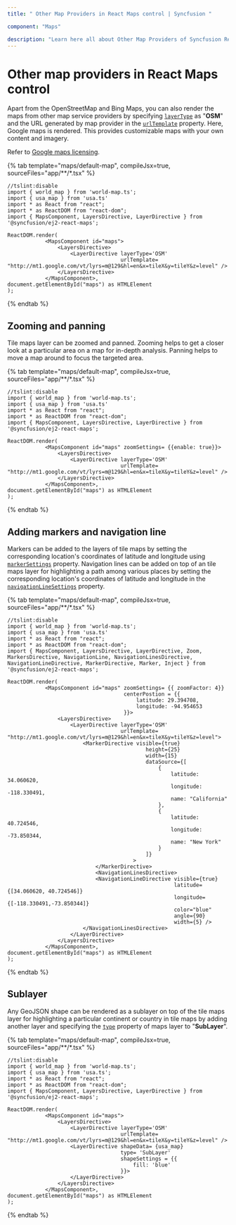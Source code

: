 ```yaml
---
title: " Other Map Providers in React Maps control | Syncfusion "

component: "Maps"

description: "Learn here all about Other Map Providers of Syncfusion React Maps control and more."
---
```


# Other map providers in React Maps control

Apart from the OpenStreetMap and Bing Maps, you can also render the maps from other map service providers by specifying [`layerType`](../api/maps/layerSettingsModel/#layertype) as "**OSM**" and the URL generated by map provider in the [`urlTemplate`](../api/maps/layerSettingsModel/#urlTemplate) property. Here, Google maps is rendered. This provides customizable maps with your own content and imagery.

Refer to [Google maps licensing](https://developers.google.com/maps/terms#10-license-restrictions).

{% tab template="maps/default-map", compileJsx=true, sourceFiles="app/**/*.tsx" %}

```tsx
//tslint:disable
import { world_map } from 'world-map.ts';
import { usa_map } from 'usa.ts'
import * as React from "react";
import * as ReactDOM from "react-dom";
import { MapsComponent, LayersDirective, LayerDirective } from '@syncfusion/ej2-react-maps';

ReactDOM.render(
            <MapsComponent id="maps">
                <LayersDirective>
                    <LayerDirective layerType='OSM'
                                    urlTemplate= "http://mt1.google.com/vt/lyrs=m@129&hl=en&x=tileX&y=tileY&z=level" />
                </LayersDirective>
            </MapsComponent>,
document.getElementById("maps") as HTMLElement
);

```

{% endtab %}

## Zooming and panning

Tile maps layer can be zoomed and panned. Zooming helps to get a closer look at a particular area on a map for in-depth analysis. Panning helps to move a map around to focus the targeted area.

{% tab template="maps/default-map", compileJsx=true, sourceFiles="app/**/*.tsx" %}

```tsx
//tslint:disable
import { world_map } from 'world-map.ts';
import { usa_map } from 'usa.ts'
import * as React from "react";
import * as ReactDOM from "react-dom";
import { MapsComponent, LayersDirective, LayerDirective } from '@syncfusion/ej2-react-maps';

ReactDOM.render(
            <MapsComponent id="maps" zoomSettings= {{enable: true}}>
                <LayersDirective>
                    <LayerDirective layerType='OSM'
                                    urlTemplate= "http://mt1.google.com/vt/lyrs=m@129&hl=en&x=tileX&y=tileY&z=level" />
                </LayersDirective>
            </MapsComponent>,
document.getElementById("maps") as HTMLElement
);

```

{% endtab %}

## Adding markers and navigation line

Markers can be added to the layers of tile maps by setting the corresponding location's coordinates of latitude and longitude using [`markerSettings`](../api/maps/layerSettingsModel/#markersettings) property. Navigation lines can be added on top of an tile maps layer for highlighting a path among various places by setting the corresponding location's coordinates of latitude and longitude in the [`navigationLineSettings`](../api/maps/layerSettingsModel/#navigationlinesettings) property.

{% tab template="maps/default-map", compileJsx=true, sourceFiles="app/**/*.tsx" %}

```tsx
//tslint:disable
import { world_map } from 'world-map.ts';
import { usa_map } from 'usa.ts'
import * as React from "react";
import * as ReactDOM from "react-dom";
import { MapsComponent, LayersDirective, LayerDirective, Zoom, MarkersDirective, NavigationLine, NavigationLinesDirective, NavigationLineDirective, MarkerDirective, Marker, Inject } from '@syncfusion/ej2-react-maps';

ReactDOM.render(
            <MapsComponent id="maps" zoomSettings= {{ zoomFactor: 4}}
                                     centerPostion = {{
                                         latitude: 29.394708,
                                         longitude: -94.954653
                                     }}>
                <LayersDirective>
                    <LayerDirective layerType='OSM'
                                    urlTemplate= "http://mt1.google.com/vt/lyrs=m@129&hl=en&x=tileX&y=tileY&z=level">
                        <MarkerDirective visible={true}
                                            height={25}
                                            width={15}
                                            dataSource={[
                                                {
                                                    latitude: 34.060620,
                                                    longitude: -118.330491,
                                                    name: "California"
                                                },
                                                {
                                                    latitude: 40.724546,
                                                    longitude: -73.850344,
                                                    name: "New York"
                                                }
                                            ]}
                                        >
                            </MarkerDirective>
                            <NavigationLinesDirective>
                            <NavigationLineDirective visible={true}
                                                     latitude={[34.060620, 40.724546]}
                                                     longitude={[-118.330491,-73.850344]}
                                                     color="blue"
                                                     angle={90}
                                                     width={5} />
                        </NavigationLinesDirective>
                    </LayerDirective>
                </LayersDirective>
            </MapsComponent>,
document.getElementById("maps") as HTMLElement
);

```

{% endtab %}

## Sublayer

Any GeoJSON shape can be rendered as a sublayer on top of the tile maps layer for highlighting a particular continent or country in tile maps by adding another layer and specifying the [`type`](../api/maps/layerSettingsModel/#type) property of maps layer to "**SubLayer**".

{% tab template="maps/default-map", compileJsx=true, sourceFiles="app/**/*.tsx" %}

```tsx
//tslint:disable
import { world_map } from 'world-map.ts';
import { usa_map } from 'usa.ts';
import * as React from "react";
import * as ReactDOM from "react-dom";
import { MapsComponent, LayersDirective, LayerDirective } from '@syncfusion/ej2-react-maps';

ReactDOM.render(
            <MapsComponent id="maps">
                <LayersDirective>
                    <LayerDirective layerType='OSM'
                                    urlTemplate= "http://mt1.google.com/vt/lyrs=m@129&hl=en&x=tileX&y=tileY&z=level" />
                    <LayerDirective shapeData= {usa_map}
                                    type= 'SubLayer'
                                    shapeSettings = {{
                                        fill: 'blue'
                                    }}>
                    </LayerDirective>
                </LayersDirective>
            </MapsComponent>,
document.getElementById("maps") as HTMLElement
);

```

{% endtab %}